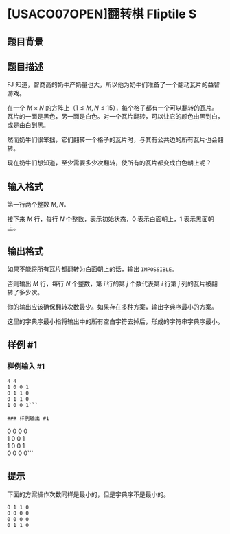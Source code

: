 # [USACO07OPEN]翻转棋 Fliptile S

## 题目背景



## 题目描述

FJ 知道，智商高的奶牛产奶量也大，所以他为奶牛们准备了一个翻动瓦片的益智游戏。

在一个 $M \times N$ 的方阵上（$1 \leq M,N \leq 15$），每个格子都有一个可以翻转的瓦片。瓦片的一面是黑色，另一面是白色。对一个瓦片翻转，可以让它的颜色由黑到白，或是由白到黑。

然而奶牛们很笨拙，它们翻转一个格子的瓦片时，与其有公共边的所有瓦片也会翻转。

现在奶牛们想知道，至少需要多少次翻转，使所有的瓦片都变成白色朝上呢？

## 输入格式

第一行两个整数 $M,N$。

接下来 $M$ 行，每行 $N$ 个整数，表示初始状态，$0$ 表示白面朝上，$1$ 表示黑面朝上。

## 输出格式

如果不能将所有瓦片都翻转为白面朝上的话，输出 `IMPOSSIBLE`。

否则输出 $M$ 行，每行 $N$ 个整数，第 $i$ 行的第 $j$ 个数代表第 $i$ 行第 $j$ 列的瓦片被翻转了多少次。

你的输出应该确保翻转次数最少。如果存在多种方案，输出字典序最小的方案。

这里的字典序最小指将输出中的所有空白字符去掉后，形成的字符串字典序最小。

## 样例 #1

### 样例输入 #1
```
4 4 	
1 0 0 1 	
0 1 1 0 	
0 1 1 0 	
1 0 0 1```

### 样例输出 #1

```
0 0 0 0 	
1 0 0 1 	
1 0 0 1 	
0 0 0 0```

## 提示

下面的方案操作次数同样是最小的，但是字典序不是最小的。

```plain
0 1 1 0
0 0 0 0
0 0 0 0
0 1 1 0
```
